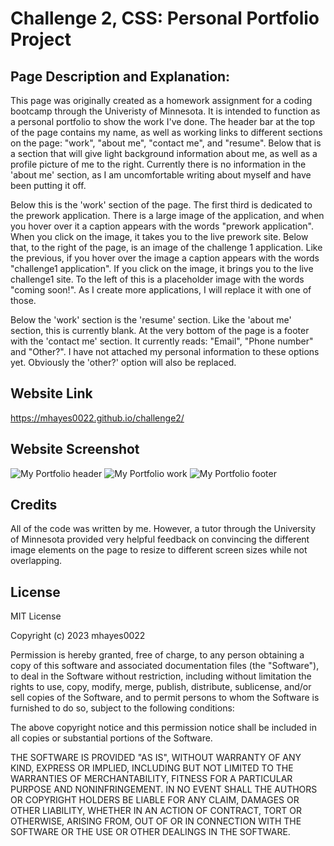 # Challenge 2, CSS: Personal Portfolio Project

## Page Description and Explanation:

This page was originally created as a homework assignment for a coding bootcamp through the Univeristy of Minnesota. It is intended to function as a personal portfolio to show the work I've done. The header bar at the top of the page contains my name, as well as working links to different sections on the page: "work", "about me", "contact me", and "resume". Below that is a section that will give light background information about me, as well as a profile picture of me to the right. Currently there is no information in the 'about me' section, as I am uncomfortable writing about myself and have been putting it off. 

Below this is the 'work' section of the page. The first third is dedicated to the prework application. There is a large image of the application, and when you hover over it a caption appears with the words "prework application". When you click on the image, it takes you to the live prework site. Below that, to the right of the page, is an image of the challenge 1 application. Like the previous, if you hover over the image a caption appears with the words "challenge1 application". If you click on the image, it brings you to the live challenge1 site. To the left of this is a placeholder image with the words "coming soon!". As I create more applications, I will replace it with one of those. 

Below the 'work' section is the 'resume' section. Like the 'about me' section, this is currently blank. At the very bottom of the page is a footer with the 'contact me' section. It currently reads: "Email", "Phone number" and "Other?". I have not attached my personal information to these options yet. Obviously the 'other?' option will also be replaced.

## Website Link
https://mhayes0022.github.io/challenge2/

## Website Screenshot
![My Portfolio header](https://github.com/mhayes0022/challenge2/assets/153241703/0e0b3eea-cfbb-45f3-835e-2428698a1dd4)
![My Portfolio work](https://github.com/mhayes0022/challenge2/assets/153241703/32d5bd62-5c5b-4819-b5a8-8a0b7456c796)
![My Portfolio footer](https://github.com/mhayes0022/challenge2/assets/153241703/30f3a031-da36-4f59-995f-6535d66e2f4f)



## Credits
All of the code was written by me. However, a tutor through the University of Minnesota provided very helpful feedback on convincing the different image elements on the page to resize to different screen sizes while not overlapping.

## License
MIT License

Copyright (c) 2023 mhayes0022

Permission is hereby granted, free of charge, to any person obtaining a copy of this software and associated documentation files (the "Software"), to deal in the Software without restriction, including without limitation the rights to use, copy, modify, merge, publish, distribute, sublicense, and/or sell copies of the Software, and to permit persons to whom the Software is furnished to do so, subject to the following conditions:

The above copyright notice and this permission notice shall be included in all copies or substantial portions of the Software.

THE SOFTWARE IS PROVIDED "AS IS", WITHOUT WARRANTY OF ANY KIND, EXPRESS OR IMPLIED, INCLUDING BUT NOT LIMITED TO THE WARRANTIES OF MERCHANTABILITY, FITNESS FOR A PARTICULAR PURPOSE AND NONINFRINGEMENT. IN NO EVENT SHALL THE AUTHORS OR COPYRIGHT HOLDERS BE LIABLE FOR ANY CLAIM, DAMAGES OR OTHER LIABILITY, WHETHER IN AN ACTION OF CONTRACT, TORT OR OTHERWISE, ARISING FROM, OUT OF OR IN CONNECTION WITH THE SOFTWARE OR THE USE OR OTHER DEALINGS IN THE SOFTWARE.


